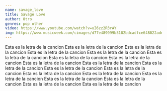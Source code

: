 ```yaml
---
name: savage_love
title: Savage Love
author: Otro
genres: pop other
video: https://www.youtube.com/watch?v=uI6zz2R3rAY
img: https://www.musicweek.com/cimages/d77e489999b3182bdcadfce648022ade.jpg
---
```

Esta es la letra de la cancion Esta es la letra de la cancion Esta es la letra de la cancion Esta es la letra de la cancion Esta es la letra de la cancion Esta es la letra de la cancion Esta es la letra de la cancion Esta es la letra de la cancion Esta es la letra de la cancion Esta es la letra de la cancion Esta es la letra de la cancion Esta es la letra de la cancion Esta es la letra de la cancion Esta es la letra de la cancion Esta es la letra de la cancion Esta es la letra de la cancion Esta es la letra de la cancion Esta es la letra de la cancion Esta es la letra de la cancion Esta es la letra de la cancion 